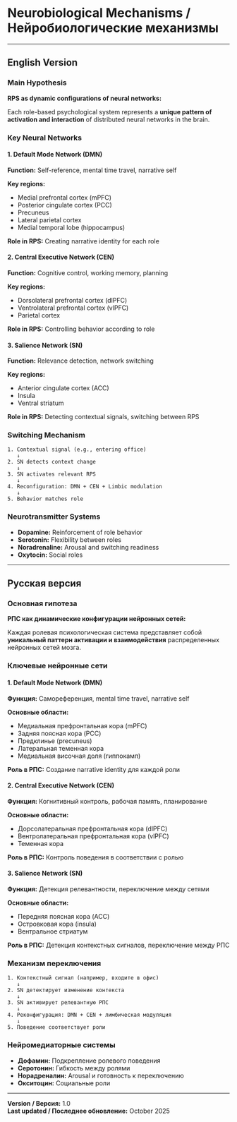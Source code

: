 # Neurobiological Mechanisms / Нейробиологические механизмы

---

## English Version

### Main Hypothesis

**RPS as dynamic configurations of neural networks:**

Each role-based psychological system represents a **unique pattern of activation and interaction** of distributed neural networks in the brain.

### Key Neural Networks

#### 1. Default Mode Network (DMN)
**Function:** Self-reference, mental time travel, narrative self

**Key regions:**
- Medial prefrontal cortex (mPFC)
- Posterior cingulate cortex (PCC)
- Precuneus
- Lateral parietal cortex
- Medial temporal lobe (hippocampus)

**Role in RPS:** Creating narrative identity for each role

#### 2. Central Executive Network (CEN)
**Function:** Cognitive control, working memory, planning

**Key regions:**
- Dorsolateral prefrontal cortex (dlPFC)
- Ventrolateral prefrontal cortex (vlPFC)
- Parietal cortex

**Role in RPS:** Controlling behavior according to role

#### 3. Salience Network (SN)
**Function:** Relevance detection, network switching

**Key regions:**
- Anterior cingulate cortex (ACC)
- Insula
- Ventral striatum

**Role in RPS:** Detecting contextual signals, switching between RPS

### Switching Mechanism

```
1. Contextual signal (e.g., entering office)
   ↓
2. SN detects context change
   ↓
3. SN activates relevant RPS
   ↓
4. Reconfiguration: DMN + CEN + Limbic modulation
   ↓
5. Behavior matches role
```

### Neurotransmitter Systems

- **Dopamine:** Reinforcement of role behavior
- **Serotonin:** Flexibility between roles
- **Noradrenaline:** Arousal and switching readiness
- **Oxytocin:** Social roles

---

## Русская версия

### Основная гипотеза

**РПС как динамические конфигурации нейронных сетей:**

Каждая ролевая психологическая система представляет собой **уникальный паттерн активации и взаимодействия** распределенных нейронных сетей мозга.

### Ключевые нейронные сети

#### 1. Default Mode Network (DMN)
**Функция:** Самореференция, mental time travel, narrative self

**Основные области:**
- Медиальная префронтальная кора (mPFC)
- Задняя поясная кора (PCC)
- Предклинье (precuneus)
- Латеральная теменная кора
- Медиальная височная доля (гиппокамп)

**Роль в РПС:** Создание narrative identity для каждой роли

#### 2. Central Executive Network (CEN)
**Функция:** Когнитивный контроль, рабочая память, планирование

**Основные области:**
- Дорсолатеральная префронтальная кора (dlPFC)
- Вентролатеральная префронтальная кора (vlPFC)
- Теменная кора

**Роль в РПС:** Контроль поведения в соответствии с ролью

#### 3. Salience Network (SN)
**Функция:** Детекция релевантности, переключение между сетями

**Основные области:**
- Передняя поясная кора (ACC)
- Островковая кора (insula)
- Вентральное стриатум

**Роль в РПС:** Детекция контекстных сигналов, переключение между РПС

### Механизм переключения

```
1. Контекстный сигнал (например, входите в офис)
   ↓
2. SN детектирует изменение контекста
   ↓
3. SN активирует релевантную РПС
   ↓
4. Реконфигурация: DMN + CEN + лимбическая модуляция
   ↓
5. Поведение соответствует роли
```

### Нейромедиаторные системы

- **Дофамин:** Подкрепление ролевого поведения
- **Серотонин:** Гибкость между ролями
- **Норадреналин:** Arousal и готовность к переключению
- **Окситоцин:** Социальные роли

---

**Version / Версия:** 1.0  
**Last updated / Последнее обновление:** October 2025
